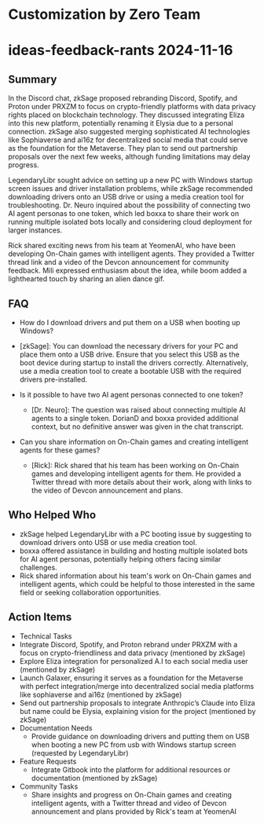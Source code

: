 # Customization by Zero Team

# ideas-feedback-rants 2024-11-16

## Summary
 In the Discord chat, zkSage proposed rebranding Discord, Spotify, and Proton under PRXZM to focus on crypto-friendly platforms with data privacy rights placed on blockchain technology. They discussed integrating Eliza into this new platform, potentially renaming it Elysia due to a personal connection. zkSage also suggested merging sophisticated AI technologies like Sophiaverse and ai16z for decentralized social media that could serve as the foundation for the Metaverse. They plan to send out partnership proposals over the next few weeks, although funding limitations may delay progress.

LegendaryLibr sought advice on setting up a new PC with Windows startup screen issues and driver installation problems, while zkSage recommended downloading drivers onto an USB drive or using a media creation tool for troubleshooting. Dr. Neuro inquired about the possibility of connecting two AI agent personas to one token, which led boxxa to share their work on running multiple isolated bots locally and considering cloud deployment for larger instances.

Rick shared exciting news from his team at YeomenAI, who have been developing On-Chain games with intelligent agents. They provided a Twitter thread link and a video of the Devcon announcement for community feedback. Mili expressed enthusiasm about the idea, while boom added a lighthearted touch by sharing an alien dance gif.

## FAQ
 - How do I download drivers and put them on a USB when booting up Windows?
  - [zkSage]: You can download the necessary drivers for your PC and place them onto a USB drive. Ensure that you select this USB as the boot device during startup to install the drivers correctly. Alternatively, use a media creation tool to create a bootable USB with the required drivers pre-installed.

- Is it possible to have two AI agent personas connected to one token?
  - [Dr. Neuro]: The question was raised about connecting multiple AI agents to a single token. DorianD and boxxa provided additional context, but no definitive answer was given in the chat transcript.

- Can you share information on On-Chain games and creating intelligent agents for these games?
  - [Rick]: Rick shared that his team has been working on On-Chain games and developing intelligent agents for them. He provided a Twitter thread with more details about their work, along with links to the video of Devcon announcement and plans.

## Who Helped Who
 - zkSage helped LegendaryLibr with a PC booting issue by suggesting to download drivers onto USB or use media creation tool.
- boxxa offered assistance in building and hosting multiple isolated bots for AI agent personas, potentially helping others facing similar challenges.
- Rick shared information about his team's work on On-Chain games and intelligent agents, which could be helpful to those interested in the same field or seeking collaboration opportunities.

## Action Items
 - Technical Tasks
  - Integrate Discord, Spotify, and Proton rebrand under PRXZM with a focus on crypto-friendliness and data privacy (mentioned by zkSage)
  - Explore Eliza integration for personalized A.I to each social media user (mentioned by zkSage)
  - Launch Galaxer, ensuring it serves as a foundation for the Metaverse with perfect integration/merge into decentralized social media platforms like sophiaverse and ai16z (mentioned by zkSage)
  - Send out partnership proposals to integrate Anthropic’s Claude into Eliza but name could be Elysia, explaining vision for the project (mentioned by zkSage)
- Documentation Needs
  - Provide guidance on downloading drivers and putting them on USB when booting a new PC from usb with Windows startup screen (requested by LegendaryLibr)
- Feature Requests
  - Integrate Gitbook into the platform for additional resources or documentation (mentioned by zkSage)
- Community Tasks
  - Share insights and progress on On-Chain games and creating intelligent agents, with a Twitter thread and video of Devcon announcement and plans provided by Rick's team at YeomenAI

